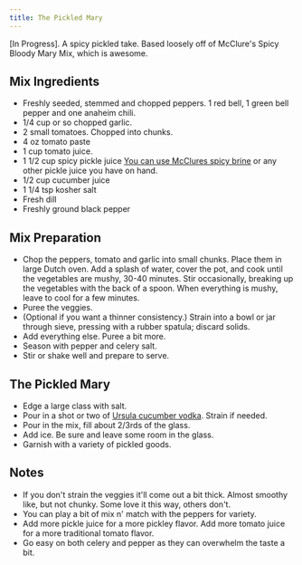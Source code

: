 ```yaml
---
title: The Pickled Mary
---
```


[In Progress]. A spicy pickled take. Based loosely off of McClure's Spicy Bloody Mary Mix, which is awesome.

Mix Ingredients
-----------


* Freshly seeded, stemmed and chopped peppers. 1 red bell, 1 green bell pepper and one anaheim chili.
* 1/4 cup or so chopped garlic.
* 2 small tomatoes. Chopped into chunks.
* 4 oz tomato paste
* 1 cup tomato juice.
* 1 1/2 cup spicy pickle juice [You can use McClures spicy brine](http://www.mcclurespickles.com/products/brine) or any other pickle juice you have on hand.
* 1/2 cup cucumber juice
* 1 1/4 tsp kosher salt
* Fresh dill
* Freshly ground black pepper


Mix Preparation
-----------
* Chop the peppers, tomato and garlic into small chunks. Place them in large Dutch oven.  Add a splash of water, cover the pot, and cook until the vegetables are mushy, 30-40 minutes.  Stir occasionally, breaking up the vegetables with the back of a spoon.  When everything is mushy, leave to cool for a few minutes.
* Puree the veggies.
* (Optional if you want a thinner consistency.) Strain into a bowl or jar through sieve, pressing with a rubber spatula; discard solids.
* Add everything else. Puree a bit more.
* Season with pepper and celery salt.
* Stir or shake well and prepare to serve.

The Pickled Mary
-----------

* Edge a large class with salt.
* Pour in a shot or two of [Ursula cucumber vodka](http://www.the-mason-jar.com/the-mason-jar/recipes/infusions/vodka/ursula.html). Strain if needed.
* Pour in the mix, fill about 2/3rds of the glass.
* Add ice. Be sure and leave some room in the glass.
* Garnish with a variety of pickled goods.


Notes
-----------

* If you don't strain the veggies it'll come out a bit thick. Almost smoothy like, but not chunky. Some love it this way, others don't.
* You can play a bit of mix n' match with the peppers for variety.
* Add more pickle juice for a more pickley flavor. Add more tomato juice for a more traditional tomato flavor.
* Go easy on both celery and pepper as they can overwhelm the taste a bit.
